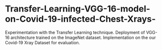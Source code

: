 # Transfer-Learning-VGG-16-model-on-Covid-19-infected-Chest-Xrays-
Experimentation with the Transfer Learning technique. Deployment of VGG-16 architecture trained on the ImageNet dataset. Implementation on the our Covid-19 Xray Dataset for evaluation.

